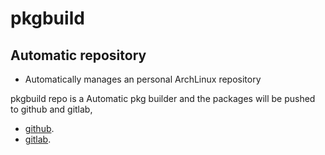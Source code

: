 # pkgbuild

## Automatic repository

* Automatically manages an personal ArchLinux repository

pkgbuild repo is a Automatic pkg builder and the packages will be pushed to github and gitlab,

* [github](https://github.com/unknownjustuser/repo).
* [gitlab](https://gitlab.com/arch-linuxf/repo).
